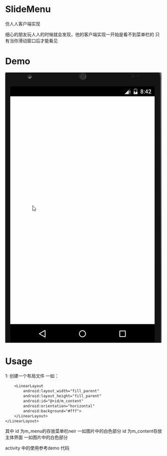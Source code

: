 # SlideMenu
仿人人客户端实现

细心的朋友玩人人的时候就会发现，他的客户端实现一开始是看不到菜单栏的
只有当你滑动窗口后才能看见

# Demo
![image](https://github.com/ChanJLee/SlideMenu/raw/master/app/demo.gif)

# Usage
1: 创建一个布局文件 
一如：
	<LinearLayout xmlns:android="http://schemas.android.com/apk/res/android"
                xmlns:tools="http://schemas.android.com/tools"
                android:layout_width="match_parent"
                android:layout_height="match_parent"
                android:orientation="horizontal">
    	<LinearLayout
        	android:layout_width="fill_parent"
        	android:layout_height="fill_parent"
        	android:id="@+id/m_menu"
        	android:background="#ff4c84ff"
        	android:orientation="horizontal">
    	</LinearLayout>

    	<LinearLayout
        	android:layout_width="fill_parent"
        	android:layout_height="fill_parent"
        	android:id="@+id/m_content"
        	android:orientation="horizontal"
        	android:background="#fff">
    	</LinearLayout>
	</LinearLayout>
	
其中 id 为m_menu的存放菜单栏neir 一如图片中的白色部分
id 为m_content存放主体界面  一如图片中的白色部分

activity 中的使用参考demo 代码

